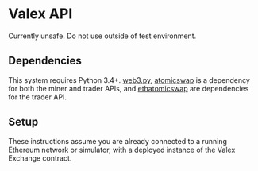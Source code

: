 # Valex API

Currently unsafe. Do not use outside of test environment.

## Dependencies

This system requires Python 3.4+. [web3.py](https://github.com/ethereum/web3.py), [atomicswap](https://github.com/ValexCrypto/atomicswap) is a dependency for both the miner and trader APIs, and [ethatomicswap](https://github.com/ValexCrypto/ethatomicswap) are dependencies for the trader API.

## Setup

These instructions assume you are already connected to a running Ethereum network or simulator, with a deployed instance of the Valex Exchange contract.
